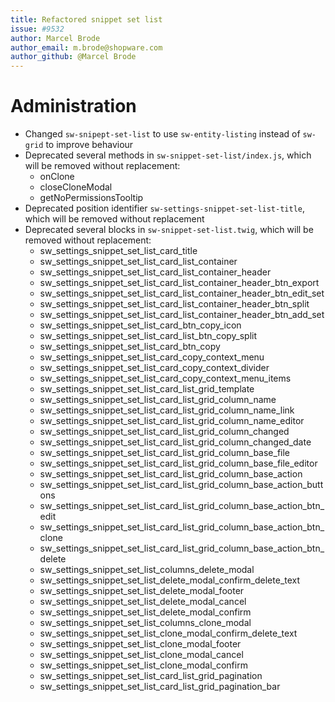 ```yaml
---
title: Refactored snippet set list
issue: #9532
author: Marcel Brode
author_email: m.brode@shopware.com
author_github: @Marcel Brode
---
```

# Administration
* Changed `sw-snipept-set-list` to use `sw-entity-listing` instead of `sw-grid` to improve behaviour
* Deprecated several methods in `sw-snippet-set-list/index.js`, which will be removed without replacement:
  * onClone
  * closeCloneModal
  * getNoPermissionsTooltip
* Deprecated position identifier `sw-settings-snippet-set-list-title`, which will be removed without replacement
* Deprecated several blocks in `sw-snippet-set-list.twig`, which will be removed without replacement:
  * sw_settings_snippet_set_list_card_title 
  * sw_settings_snippet_set_list_card_list_container
  * sw_settings_snippet_set_list_card_list_container_header
  * sw_settings_snippet_set_list_card_list_container_header_btn_export
  * sw_settings_snippet_set_list_card_list_container_header_btn_edit_set
  * sw_settings_snippet_set_list_card_list_container_header_btn_split
  * sw_settings_snippet_set_list_card_list_container_header_btn_add_set
  * sw_settings_snippet_set_list_card_btn_copy_icon
  * sw_settings_snippet_set_list_card_list_btn_copy_split
  * sw_settings_snippet_set_list_card_btn_copy
  * sw_settings_snippet_set_list_card_copy_context_menu
  * sw_settings_snippet_set_list_card_copy_context_divider
  * sw_settings_snippet_set_list_card_copy_context_menu_items
  * sw_settings_snippet_set_list_card_list_grid_template
  * sw_settings_snippet_set_list_card_list_grid_column_name
  * sw_settings_snippet_set_list_card_list_grid_column_name_link
  * sw_settings_snippet_set_list_card_list_grid_column_name_editor
  * sw_settings_snippet_set_list_card_list_grid_column_changed
  * sw_settings_snippet_set_list_card_list_grid_column_changed_date
  * sw_settings_snippet_set_list_card_list_grid_column_base_file
  * sw_settings_snippet_set_list_card_list_grid_column_base_file_editor
  * sw_settings_snippet_set_list_card_list_grid_column_base_action
  * sw_settings_snippet_set_list_card_list_grid_column_base_action_buttons
  * sw_settings_snippet_set_list_card_list_grid_column_base_action_btn_edit
  * sw_settings_snippet_set_list_card_list_grid_column_base_action_btn_clone
  * sw_settings_snippet_set_list_card_list_grid_column_base_action_btn_delete
  * sw_settings_snippet_set_list_columns_delete_modal
  * sw_settings_snippet_set_list_delete_modal_confirm_delete_text
  * sw_settings_snippet_set_list_delete_modal_footer
  * sw_settings_snippet_set_list_delete_modal_cancel
  * sw_settings_snippet_set_list_delete_modal_confirm
  * sw_settings_snippet_set_list_columns_clone_modal
  * sw_settings_snippet_set_list_clone_modal_confirm_delete_text
  * sw_settings_snippet_set_list_clone_modal_footer
  * sw_settings_snippet_set_list_clone_modal_cancel
  * sw_settings_snippet_set_list_clone_modal_confirm
  * sw_settings_snippet_set_list_card_list_grid_pagination
  * sw_settings_snippet_set_list_card_list_grid_pagination_bar
